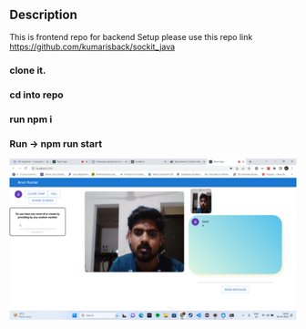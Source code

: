 ## Description
This is frontend repo for backend Setup please use this repo link 
https://github.com/kumarisback/sockit_java


### clone it.
### cd into repo 
### run npm i 
### Run -> npm run start

![Alt Text](output/img.png)


